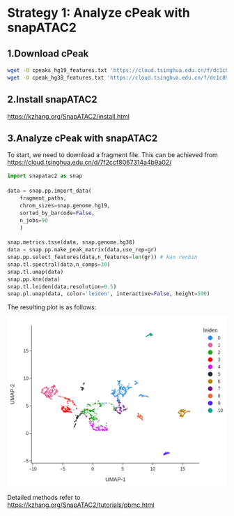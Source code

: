 # Strategy 1: Analyze cPeak with snapATAC2

## 1.Download cPeak

```bash
wget -O cpeaks_hg19_features.txt 'https://cloud.tsinghua.edu.cn/f/dc1c89903e8744eea0aa/?dl=1'
wget -O cpeak_hg38_features.txt 'https://cloud.tsinghua.edu.cn/f/dc1c89903e8744eea0aa/?dl=1'
```

## 2.Install snapATAC2

https://kzhang.org/SnapATAC2/install.html

## 3.Analyze cPeak with snapATAC2

To start, we need to download a fragment file. This can be achieved from https://cloud.tsinghua.edu.cn/d/7f2ccf8067314a4b9a02/ 

```python
import snapatac2 as snap

data = snap.pp.import_data(
	fragment_paths,
	chrom_sizes=snap.genome.hg19,
	sorted_by_barcode=False,
	n_jobs=90
	)

snap.metrics.tsse(data, snap.genome.hg38)
data = snap.pp.make_peak_matrix(data,use_rep=gr)
snap.pp.select_features(data,n_features=len(gr)) # kan renbin 
snap.tl.spectral(data,n_comps=30)
snap.tl.umap(data)
snap.pp.knn(data)
snap.tl.leiden(data,resolution=0.5)
snap.pl.umap(data, color='leiden', interactive=False, height=500)
```

The resulting plot is as follows:



<img src="..\media\1.png" alt="1" style="zoom:70%;" />

Detailed methods refer to https://kzhang.org/SnapATAC2/tutorials/pbmc.html